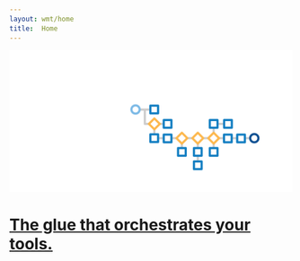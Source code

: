 ```yaml
---
layout: wmt/home
title:  Home
---
```

<!-- Landing Page Content -->
<div class="landingPage">
  <div class="container">
    <div class="row">
      <div class="col-md-12">
        <a href="/docs/getting-started/index.html">
          <img src="/assets/img/concord-the-glue.png" alt="The glue that orchestrates your tools." class="img-responsive" />
          <h1>The glue that orchestrates your tools.</h1>
        </a>
      </div><!-- END col-md-12 -->
    </div><!-- END row -->
  </div><!-- END container -->
</div><!-- END landingPage -->
<!-- Comment to test looper build, and another change, and yet another change -->
